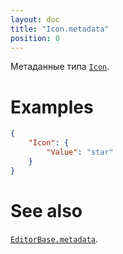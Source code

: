 ```yaml
---
layout: doc
title: "Icon.metadata"
position: 0
---
```


Метаданные типа [`Icon`](../).


# Examples

```json
{
    "Icon": {
        "Value": "star"
    }
}
```


# See also

[`EditorBase.metadata`](../../EditorBase/EditorBase.metadata/).